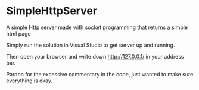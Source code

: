 # SimpleHttpServer
A simple Http server made with socket programming that returns a simple html page

Simply run the solution in Visual Studio to get server up and running.

Then open your browser and write down http://127.0.0.1/ in your address bar.

Pardon for the excessive commentary in the code, just wanted to make sure everything is okay.
